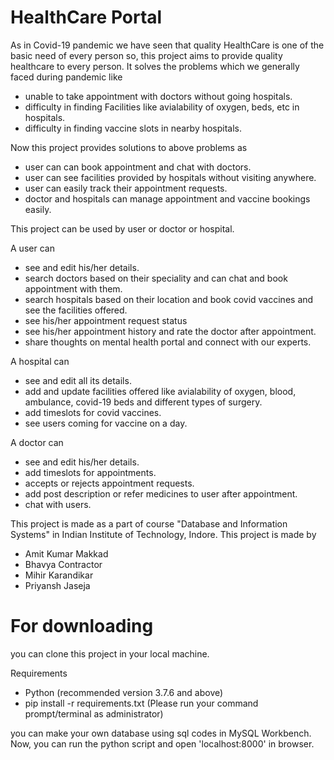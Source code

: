 # HealthCare Portal
As in Covid-19 pandemic we have seen that quality HealthCare is one of the basic need of every person so, this project aims to provide quality healthcare to every person.
It solves the problems which we generally faced during pandemic like
* unable to take appointment with doctors without going hospitals.
* difficulty in finding Facilities like avialability of oxygen, beds, etc in hospitals.
* difficulty in finding vaccine slots in nearby hospitals.

Now this project provides solutions to above problems as
* user can can book appointment and chat with doctors.
* user can see facilities provided by hospitals without visiting anywhere.
* user can easily track their appointment requests.
* doctor and hospitals can manage appointment and vaccine bookings easily.

This project can be used by user or doctor or hospital.

A user can
* see and edit his/her details.
* search doctors based on their speciality and can chat and book appointment with them.
* search hospitals based on their location and book covid vaccines and see the facilities offered.
* see his/her appointment request status
* see his/her appointment history and rate the doctor after appointment.
* share thoughts on mental health portal and connect with our experts.

A hospital can
* see and edit all its details.
* add and update facilities offered like avialability of oxygen, blood, ambulance, covid-19 beds and different types of surgery.
* add timeslots for covid vaccines.
* see users coming for vaccine on a day.

A doctor can
* see and edit his/her details.
* add timeslots for appointments.
* accepts or rejects appointment requests.
* add post description or refer medicines to user after appointment.
* chat with users.

This project is made as a part of course "Database and Information Systems" in Indian Institute of Technology, Indore.
This project is made by
* Amit Kumar Makkad
* Bhavya Contractor
* Mihir Karandikar
* Priyansh Jaseja

# For downloading
you can clone this project in your local machine.

Requirements
* Python (recommended version 3.7.6 and above)
* pip install -r requirements.txt (Please run your command prompt/terminal as administrator)

you can make your own database using sql codes in MySQL Workbench.
Now, you can run the python script and open 'localhost:8000' in browser.
